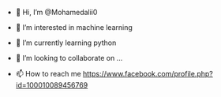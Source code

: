 - 👋 Hi, I’m @Mohamedalii0
- 👀 I’m interested in machine learning

- 🌱 I’m currently learning python

- 💞️ I’m looking to collaborate on ...
- 📫 How to reach me https://www.facebook.com/profile.php?id=100010089456769

<!---
Mohamedalii0/Mohamedalii0 is a ✨ special ✨ repository because its `README.md` (this file) appears on your GitHub profile.
You can click the Preview link to take a look at your changes.
--->

